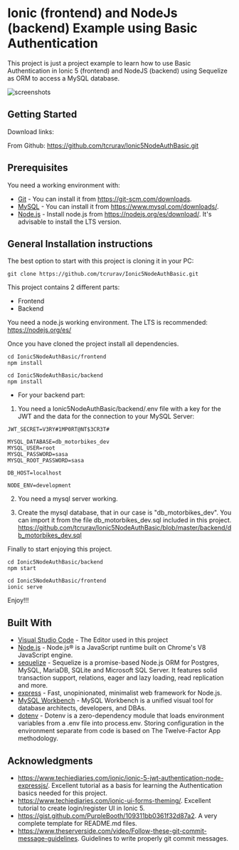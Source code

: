 # Ionic (frontend) and NodeJs (backend) Example using Basic Authentication

This project is just a project example to learn how to use Basic Authentication in Ionic 5 (frontend) and NodeJS (backend) using Sequelize as ORM to access a MySQL database.

![screenshots](https://github.com/tcrurav/Ionic5NodeAuthBasic/blob/master/screenshots/Login.png)

## Getting Started

Download links:

From Github: https://github.com/tcrurav/Ionic5NodeAuthBasic.git

## Prerequisites

You need a working environment with:
* [Git](https://git-scm.com) - You can install it from https://git-scm.com/downloads.
* [MySQL](https://www.mysql.com) - You can install it from https://www.mysql.com/downloads/.
* [Node.js](https://nodejs.org) - Install node.js from https://nodejs.org/es/download/. It's advisable to install the LTS version.

## General Installation instructions

The best option to start with this project is cloning it in your PC:

```
git clone https://github.com/tcrurav/Ionic5NodeAuthBasic.git
```

This project contains 2 different parts:
* Frontend
* Backend

You need a node.js working environment. The LTS is recommended: https://nodejs.org/es/

Once you have cloned the project install all dependencies.

```
cd Ionic5NodeAuthBasic/frontend
npm install

cd Ionic5NodeAuthBasic/backend
npm install
```

* For your backend part:
1. You need a Ionic5NodeAuthBasic/backend/.env file with a key for the JWT and the data for the connection to your MySQL Server:

```
JWT_SECRET=V3RY#1MP0RT@NT$3CR3T#

MYSQL_DATABASE=db_motorbikes_dev
MYSQL_USER=root
MYSQL_PASSWORD=sasa
MYSQL_ROOT_PASSWORD=sasa

DB_HOST=localhost

NODE_ENV=development
```

2. You need a mysql server working.

3. Create the mysql database, that in our case is "db_motorbikes_dev". You can import it from the file db_motorbikes_dev.sql included in this project. https://github.com/tcrurav/Ionic5NodeAuthBasic/blob/master/backend/db_motorbikes_dev.sql


Finally to start enjoying this project.

```
cd Ionic5NodeAuthBasic/backend
npm start

cd Ionic5NodeAuthBasic/frontend
ionic serve
```

Enjoy!!!


## Built With

* [Visual Studio Code](https://code.visualstudio.com/) - The Editor used in this project
* [Node.js](https://nodejs.org/) - Node.js® is a JavaScript runtime built on Chrome's V8 JavaScript engine.
* [sequelize](https://sequelize.org/) - Sequelize is a promise-based Node.js ORM for Postgres, MySQL, MariaDB, SQLite and Microsoft SQL Server. It features solid transaction support, relations, eager and lazy loading, read replication and more.
* [express](https://expressjs.com/) - Fast, unopinionated, minimalist web framework for Node.js.
* [MySQL Workbench](https://www.mysql.com/products/workbench/) - MySQL Workbench is a unified visual tool for database architects, developers, and DBAs.
* [dotenv](https://www.npmjs.com/package/dotenv) - Dotenv is a zero-dependency module that loads environment variables from a .env file into process.env. Storing configuration in the environment separate from code is based on The Twelve-Factor App methodology.

## Acknowledgments

* https://www.techiediaries.com/ionic/ionic-5-jwt-authentication-node-expressjs/. Excellent tutorial as a basis for learning the Authentication basics needed for this project.
* https://www.techiediaries.com/ionic-ui-forms-theming/. Excellent tutorial to create login/register UI in Ionic 5.
* https://gist.github.com/PurpleBooth/109311bb0361f32d87a2. A very complete template for README.md files.
* https://www.theserverside.com/video/Follow-these-git-commit-message-guidelines. Guidelines to write properly git commit messages.